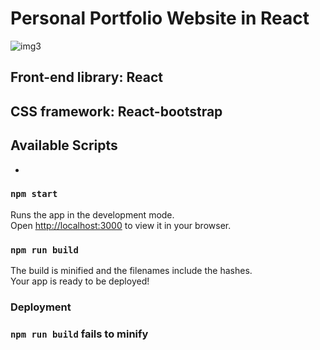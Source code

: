 # Personal Portfolio Website in React

![img3](https://user-images.githubusercontent.com/107538948/193024456-209c1cd0-7255-4624-9f1f-6fab06e0dec6.png)


## Front-end library: React
## CSS framework: React-bootstrap

## Available Scripts

* <script src="https://code.jquery.com/jquery-3.5.1.slim.min.js" integrity="sha384-DfXdz2htPH0lsSSs5nCTpuj/zy4C+OGpamoFVy38MVBnE+IbbVYUew+OrCXaRkfj" crossorigin="anonymous"></script>
    <script src="https://cdn.jsdelivr.net/npm/bootstrap@4.5.3/dist/js/bootstrap.min.js" integrity="sha384-w1Q4orYjBQndcko6MimVbzY0tgp4pWB4lZ7lr30WKz0vr/aWKhXdBNmNb5D92v7s" crossorigin="anonymous"></script>


### `npm start`

Runs the app in the development mode.\
Open [http://localhost:3000](http://localhost:3000) to view it in your browser.



### `npm run build`



The build is minified and the filenames include the hashes.\
Your app is ready to be deployed!












### Deployment



### `npm run build` fails to minify
